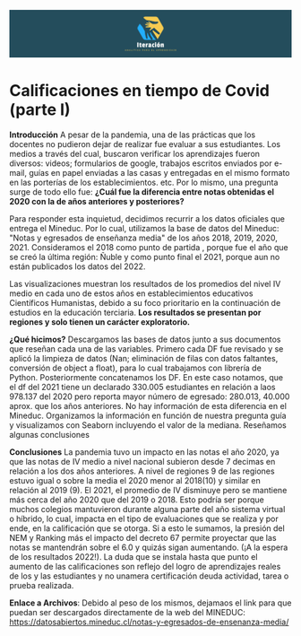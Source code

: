 ![Logo](https://github.com/ClaudioRojasMon/Calificaciones-en-tiempo-de-Covid/blob/main/LinkedIn%20Cover%20Photo.png)


<h1>Calificaciones en tiempo de Covid (parte I)</h1>


**Introducción** A  pesar de la pandemia, una de las prácticas que los docentes no pudieron dejar de realizar fue evaluar a sus estudiantes. Los medios a través del cual, buscaron verificar los aprendizajes fueron diversos: videos; formularios de google, trabajos escritos enviados por e-mail, guías en papel enviadas a las casas y entregadas en el mismo formato en las porterías de los establecimientos. etc. 
Por lo mismo, una pregunta surge de todo ello fue: **¿Cuál fue la diferencia entre notas obtenidas el  2020 con la  de años anteriores y posteriores?** 

Para responder esta inquietud,  decidimos recurrir a los datos oficiales que entrega el Mineduc. Por lo cual, utilizamos la base de datos del Mineduc: "Notas y egresados de enseñanza media" de los años 2018, 2019, 2020, 2021. Consideramos el  2018 como punto de partida , porque fue el año que se creó la última región: Ñuble y como punto final el 2021, porque aun no están publicados los datos del 2022.  

Las visualizaciones muestran los resultados de los promedios del nivel IV medio en cada uno de estos años en establecimientos educativos Científicos Humanistas, debido a su foco prioritario en la continuación de estudios en la educación terciaria. 
**Los resultados se presentan por regiones y solo tienen un carácter exploratorio.**

**¿Qué hicimos?**
Descargamos las bases de datos junto a sus documentos que reseñan cada una de las variables. 
Primero cada DF fue revisado y se aplicó la limpieza de datos (Nan; eliminación de filas con datos faltantes, conversión de object a float), para lo cual trabajamos con librería de Python. 
Posteriormente  concatenamos los DF.  En este caso notamos, que el df del 2021 tiene un declarado 330.005 estudiantes en relación a laos 978.137 del 2020 pero reporta mayor número de egresado: 280.013, 40.000 aprox. que los años anteriores. No hay información de esta diferencia en el Mineduc.
Organizamos la información en función de nuestra pregunta guía  y visualizamos con Seaborn incluyendo el valor de la mediana.
Reseñamos algunas conclusiones

**Conclusiones**
La pandemia tuvo un impacto en las notas el año 2020, ya que las notas de IV medio a nivel nacional subieron desde  7 decimas en relación a los dos años anteriores.
A nivel de regiones 9 de las regiones estuvo igual o sobre la media el 2020 menor  al 2018(10) y similar en relación al 2019 (9). 
El 2021, el promedio de IV disminuye pero se mantiene más cerca del año 2020 que del 2019 o 2018. Esto podría ser porque muchos colegios mantuvieron durante alguna parte del año sistema virtual o híbrido, lo cual, impacta en el tipo de evaluaciones que se realiza y por ende, en la calificación que se otorga.
Si a esto le sumamos, la presión del NEM y Ranking más el impacto del decreto 67 permite proyectar que las notas se mantendrán sobre el 6.0 y quizás sigan aumentando. (¡A la espera de los resultados 2022!). 
La duda que se instala hasta que punto el aumento de las calificaciones son reflejo del logro de aprendizajes reales de los y las estudiantes y no unamera certificación deuda actividad, tarea o prueba realizada.

**Enlace a Archivos**: Debido al peso de los mismos, dejamaos el link para que puedan ser descargados directamente de la web del MINEDUC: https://datosabiertos.mineduc.cl/notas-y-egresados-de-ensenanza-media/
